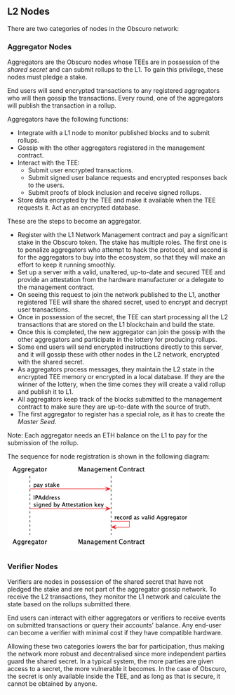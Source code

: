 ## L2 Nodes
There are two categories of nodes in the Obscuro network:

### Aggregator Nodes
Aggregators are the Obscuro nodes whose TEEs are in possession of the _shared secret_ and can submit rollups to the L1. To gain this privilege, these nodes must pledge a stake.

End users will send encrypted transactions to any registered aggregators who will then gossip the transactions. Every round, one of the aggregators will publish the transaction in a rollup.

Aggregators have the following functions:
* Integrate with a L1 node to monitor published blocks and to submit rollups.
* Gossip with the other aggregators registered in the management contract.
* Interact with the TEE:
    - Submit user encrypted transactions.
    - Submit signed user balance requests and encrypted responses back to the users.
    - Submit proofs of block inclusion and receive signed rollups.
* Store data encrypted by the TEE and make it available when the TEE requests it. Act as an encrypted database.


These are the steps to become an aggregator.
* Register with the L1 Network Management contract and pay a significant stake in the Obscuro token. The stake has multiple roles. The first one is to penalize aggregators who attempt to hack the protocol, and second is for the aggregators to buy into the ecosystem, so that they will make an effort to keep it running smoothly.
* Set up a server with a valid, unaltered, up-to-date and secured TEE and provide an attestation from the hardware manufacturer or a delegate to the management contract.
* On seeing this request to join the network published to the L1, another registered TEE will share the shared secret, used to encrypt and decrypt user transactions.
* Once in possession of the secret, the TEE can start processing all the L2 transactions that are stored on the L1 blockchain and build the state.
* Once this is completed, the new aggregator can join the gossip with the other aggregators and participate in the lottery for producing rollups.
* Some end users will send encrypted instructions directly to this server, and it will gossip these with other nodes in the L2 network, encrypted with the shared secret.
* As aggregators process messages, they maintain the L2 state in the encrypted TEE memory or encrypted in a local database. If they are the winner of the lottery, when the time comes they will create a valid rollup and publish it to L1.
* All aggregators keep track of the blocks submitted to the management contract to make sure they are up-to-date with the source of truth.
* The first aggregator to register has a special role, as it has to create the _Master Seed_.

Note: Each aggregator needs an ETH balance on the L1 to pay for the submission of the rollup.

The sequence for node registration is shown in the following diagram:
![aggregator staking](./images/aggregator-stake.png)

### Verifier Nodes
Verifiers are nodes in possession of the shared secret that have not pledged the stake and are not part of the aggregator gossip network. To receive the L2 transactions, they monitor the L1 network and calculate the state based on the rollups submitted there.

End users can interact with either aggregators or verifiers to receive events on submitted transactions or query their accounts' balance. Any end-user can become a verifier with minimal cost if they have compatible hardware.

Allowing these two categories lowers the bar for participation, thus making the network more robust and decentralised since more independent parties guard the shared secret. In a typical system, the more parties are given access to a secret, the more vulnerable it becomes. In the case of Obscuro, the secret is only available inside the TEE, and as long as that is secure, it cannot be obtained by anyone.
